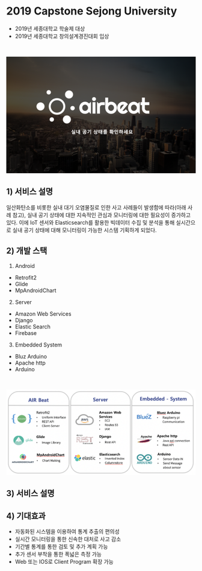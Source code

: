 # 2019 Capstone Sejong University
   - 2019년 세종대학교 학술제 대상
   - 2019년 세종대학교 창의설계경진대회 입상
</br>  

![main_img](./img/main_img.png)

## 1) 서비스 설명
일산화탄소를 비롯한 실내 대기 오염물질로 인한 사고 사례들이 발생함에 따라(아래 사례 참고), 실내 공기 상태에 대한 지속적인 관심과 모니터링에 대한 필요성이 증가하고 있다. 이에 IoT 센서와 Elasticsearch를 활용한 빅데이터 수집 및 분석을 통해 실시간으로 실내 공기 상태에 대해 모니터링이 가능한 시스템 기획하게 되었다.

## 2) 개발 스택
1) Android
  - Retrofit2
  - Glide
  - MpAndroidChart
  
2) Server
  - Amazon Web Services
  - Django
  - Elastic Search
  - Firebase
  
3) Embedded System
  - Bluz Arduino
  - Apache http
  - Arduino

</br>

![module](./img/module.png)

## 3) 서비스 설명


## 4) 기대효과
   - 자동화된 시스템을 이용하여 통계 추출의 편의성
   - 실시간 모니터링을 통한 신속한 대처로 사고 감소
   - 기간별 통계를 통한 검토 및 추가 계획 가능
   - 추가 센서 부착을 통한 폭넓은 측정 가능
   - Web 또는 IOS로 Client Program 확장 가능

  

  
